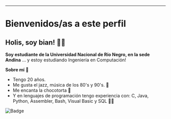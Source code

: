 ***

# Bienvenidos/as a este perfil

## Holis, soy bian! 🪬🌞

**Soy estudiante de la Universidad Nacional de Río Negro, en la sede Andina**
... y estoy estudiando Ingeniería en Computación!

**Sobre mí** :mate: 

  - Tengo 20 años. 
  - Me gusta el jazz, música de los 80's y 90's. :brown_heart:
  - Me encanta la chocotorta 🍰
  - Y en lenguajes de programación tengo experiencia con: C, Java, Python, Assembler, Bash, Visual Basic y SQL 👩‍💻

![Badge](https://bit.ly/icom-badge)
